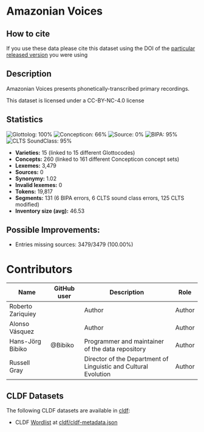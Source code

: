# Amazonian Voices

## How to cite

If you use these data please cite
this dataset using the DOI of the [particular released version](../../releases/) you were using

## Description


Amazonian Voices presents phonetically-transcribed primary recordings.

This dataset is licensed under a CC-BY-NC-4.0 license

## Statistics


![Glottolog: 100%](https://img.shields.io/badge/Glottolog-100%25-brightgreen.svg "Glottolog: 100%")
![Concepticon: 66%](https://img.shields.io/badge/Concepticon-66%25-orange.svg "Concepticon: 66%")
![Source: 0%](https://img.shields.io/badge/Source-0%25-red.svg "Source: 0%")
![BIPA: 95%](https://img.shields.io/badge/BIPA-95%25-green.svg "BIPA: 95%")
![CLTS SoundClass: 95%](https://img.shields.io/badge/CLTS%20SoundClass-95%25-green.svg "CLTS SoundClass: 95%")

- **Varieties:** 15 (linked to 15 different Glottocodes)
- **Concepts:** 260 (linked to 161 different Concepticon concept sets)
- **Lexemes:** 3,479
- **Sources:** 0
- **Synonymy:** 1.02
- **Invalid lexemes:** 0
- **Tokens:** 19,817
- **Segments:** 131 (6 BIPA errors, 6 CLTS sound class errors, 125 CLTS modified)
- **Inventory size (avg):** 46.53

## Possible Improvements:



- Entries missing sources: 3479/3479 (100.00%)

# Contributors

Name               | GitHub user     | Description                          | Role
---                | ---             | ---                                  | ---
Roberto Zariquiey  |  | Author | Author
Alonso Vásquez  |  | Author | Author
Hans-Jörg Bibiko | @Bibiko | Programmer and maintainer of the data repository | Author
Russell Gray |  | Director of the Department of Linguistic and Cultural Evolution | Author




## CLDF Datasets

The following CLDF datasets are available in [cldf](cldf):

- CLDF [Wordlist](https://github.com/cldf/cldf/tree/master/modules/Wordlist) at [cldf/cldf-metadata.json](cldf/cldf-metadata.json)